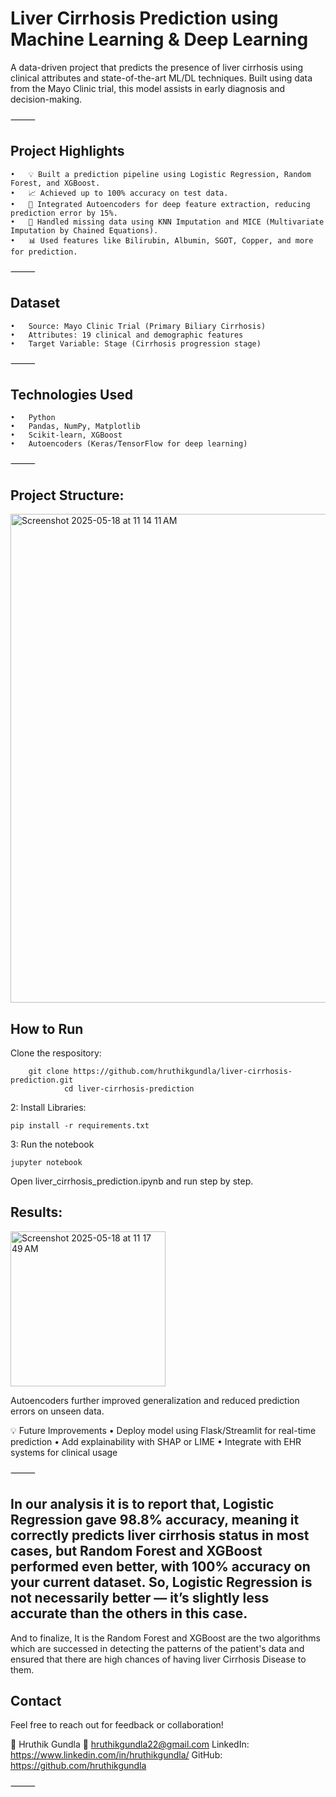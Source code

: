 # Liver Cirrhosis Prediction using Machine Learning & Deep Learning

A data-driven project that predicts the presence of liver cirrhosis using clinical attributes and state-of-the-art ML/DL techniques. Built using data from the Mayo Clinic trial, this model assists in early diagnosis and decision-making.

⸻

## Project Highlights
	•	💡 Built a prediction pipeline using Logistic Regression, Random Forest, and XGBoost.
	•	📈 Achieved up to 100% accuracy on test data.
	•	🧠 Integrated Autoencoders for deep feature extraction, reducing prediction error by 15%.
	•	🧹 Handled missing data using KNN Imputation and MICE (Multivariate Imputation by Chained Equations).
	•	📊 Used features like Bilirubin, Albumin, SGOT, Copper, and more for prediction.

⸻

## Dataset
	•	Source: Mayo Clinic Trial (Primary Biliary Cirrhosis)
	•	Attributes: 19 clinical and demographic features
	•	Target Variable: Stage (Cirrhosis progression stage)

⸻

## Technologies Used
	•	Python
	•	Pandas, NumPy, Matplotlib
	•	Scikit-learn, XGBoost
	•	Autoencoders (Keras/TensorFlow for deep learning)

⸻

## Project Structure:


<img width="782" alt="Screenshot 2025-05-18 at 11 14 11 AM" src="https://github.com/user-attachments/assets/45412106-280e-497c-8708-f8f9a373fbc2" />


## How to Run

Clone the respository:

		git clone https://github.com/hruthikgundla/liver-cirrhosis-prediction.git
                cd liver-cirrhosis-prediction



2: Install Libraries:

	pip install -r requirements.txt


3: Run the notebook

	jupyter notebook


Open liver_cirrhosis_prediction.ipynb and run step by step.

## Results:

<img width="248" alt="Screenshot 2025-05-18 at 11 17 49 AM" src="https://github.com/user-attachments/assets/f1214f31-4059-45da-803b-5a29a8a8cdf1" />


Autoencoders further improved generalization and reduced prediction errors on unseen data.

💡 Future Improvements
	•	Deploy model using Flask/Streamlit for real-time prediction
	•	Add explainability with SHAP or LIME
	•	Integrate with EHR systems for clinical usage

⸻
## In our analysis it is to report that, Logistic Regression gave 98.8% accuracy, meaning it correctly predicts liver cirrhosis status in most cases, but Random Forest and XGBoost performed even better, with 100% accuracy on your current dataset. So, Logistic Regression is not necessarily better — it’s slightly less accurate than the others in this case.


And to finalize, It is the Random Forest and XGBoost are the two algorithms which are successed in detecting the patterns of the patient's data and ensured that there are high chances of having liver Cirrhosis Disease to them.


## Contact

Feel free to reach out for feedback or collaboration!

👤 Hruthik Gundla
📧 hruthikgundla22@gmail.com
LinkedIn: https://www.linkedin.com/in/hruthikgundla/
GitHub: https://github.com/hruthikgundla

⸻








